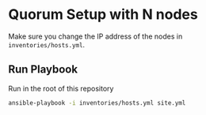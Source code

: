 # Quorum Setup with N nodes
Make sure you change the IP address  of the nodes in ```inventories/hosts.yml```.

## Run Playbook
Run in the root of this repository
```bash
ansible-playbook -i inventories/hosts.yml site.yml
```